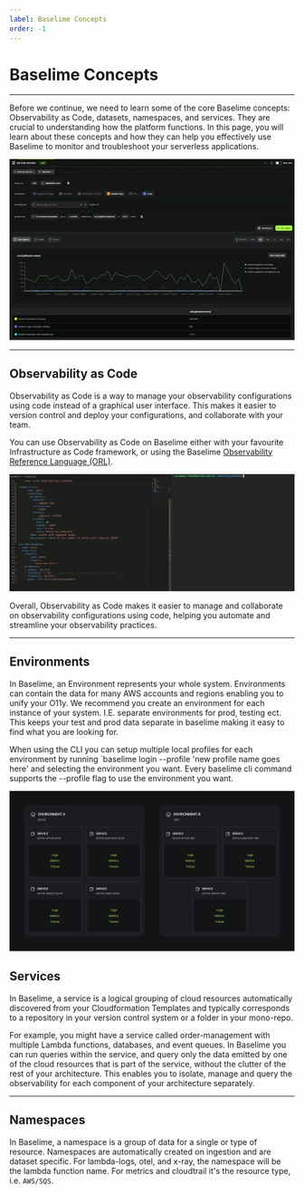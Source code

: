 ```yaml
---
label: Baselime Concepts
order: -1
---
```


# Baselime Concepts
---

Before we continue, we need to learn some of the core Baselime concepts: Observability as Code, datasets, namespaces, and services. They are crucial to understanding how the platform functions. In this page, you will learn about these concepts and how they can help you effectively use Baselime to monitor and troubleshoot your serverless applications.

![Baselime calculations, events, and traces](./baselime.gif)

---

## Observability as Code

Observability as Code is a way to manage your observability configurations using code instead of a graphical user interface. This makes it easier to version control and deploy your configurations, and collaborate with your team.

You can use Observability as Code on Baselime either with your favourite Infrastructure as Code framework, or using the Baselime  [Observability Reference Language (ORL)](./oac/observability-reference-language/overview.md).

![Observability as code change](./oac.gif)

Overall, Observability as Code makes it easier to manage and collaborate on observability configurations using code, helping you automate and streamline your observability practices.

---

## Environments

In Baselime, an Environment represents your whole system. Environments can contain the data for many AWS accounts and regions enabling you to unify your O11y. We recommend you create an environment for each instance of your system. I.E. separate environments for prod, testing ect. This keeps your test and prod data separate in baselime making it easy to find what you are looking for.

When using the CLI you can setup multiple local profiles for each environment by running `baselime login --profile 'new profile name goes here' and selecting the environment you want. Every baselime cli command supports the --profile flag to use the environment you want.

![Diagram showing the relationship between environments and services](doc-services.png)
## Services

In Baselime, a service is a logical grouping of cloud resources automatically discovered from your Cloudformation Templates and typically corresponds to a repository in your version control system or a folder in your mono-repo.

For example, you might have a service called order-management with multiple Lambda functions, databases, and event queues. In Baselime you can run queries within the service, and query only the data emitted by one of the cloud resources that is part of the service, without the clutter of the rest of your architecture. This enables you to isolate, manage and query the observability for each component of your architecture separately.

---

## Namespaces

In Baselime, a namespace is a group of data for a single or type of resource. Namespaces are automatically created on ingestion and are dataset specific. For lambda-logs, otel, and x-ray, the namespace will be the lambda function name. For metrics and cloudtrail it's the resource type, i.e. `AWS/SQS`. 